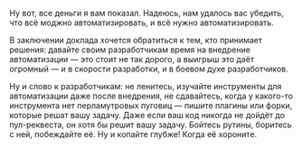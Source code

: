 Ну вот, все деньги я вам показал. Надеюсь, нам удалось вас убедить, что всё моджно автоматизировать, и всё нужно автоматизировать.

В заключении доклада хочется обратиться к тем, кто принимает решения: давайте своим разработчикам время на внедрение автоматизации — это стоит не так дорого, а выигрыш это даёт огромный — и в скорости разработки, и в боевом духе разработчиков.

Ну и слово к разработчикам: не ленитесь, изучайте инструменты для автоматизации даже после внедрения, не сдавайтесь, когда у какого-то инструмента нет перламутровых пуговиц — пишите плагины или форки, которые решат вашу задачу. Даже если ваш код никогда не дойдёт до пул-реквеста, он хотя бы решит вашу задачу. Бойтесь рутины, боритесь с ней, побеждайте её. Ну и копайте глубже! Когда её хороните.
